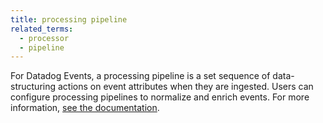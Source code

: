 ```yaml
---
title: processing pipeline
related_terms:
  - processor
  - pipeline
---
```

For Datadog Events, a processing pipeline is a set sequence of data-structuring actions on event attributes when they are ingested. Users can configure processing pipelines to normalize and enrich events.
For more information, <a href="/service_management/events/pipelines_and_processors/">see the documentation</a>.